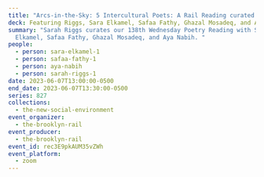```yaml
---
title: "Arcs-in-the-Sky: 5 Intercultural Poets: A Rail Reading curated by Sarah Riggs"
deck: Featuring Riggs, Sara Elkamel, Safaa Fathy, Ghazal Mosadeq, and Aya Nabih
summary: "Sarah Riggs curates our 138th Wednesday Poetry Reading with Sara
  Elkamel, Safaa Fathy, Ghazal Mosadeq, and Aya Nabih. "
people:
  - person: sara-elkamel-1
  - person: safaa-fathy-1
  - person: aya-nabih
  - person: sarah-riggs-1
date: 2023-06-07T13:00:00-0500
end_date: 2023-06-07T13:30:00-0500
series: 827
collections:
  - the-new-social-environment
event_organizer:
  - the-brooklyn-rail
event_producer:
  - the-brooklyn-rail
event_id: rec3E9pkAUM35vZWh
event_platform:
  - zoom
---
```

